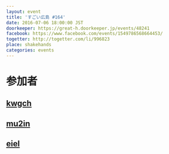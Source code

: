 ```yaml
---
layout: event
title: 'すごい広島 #164'
date: 2016-07-06 18:00:00 JST
doorkeeper: https://great-h.doorkeeper.jp/events/48241
facebook: https://www.facebook.com/events/1549786568664453/
togetter: http://togetter.com/li/996823
place: shakehands
categories: events
---
```


# 参加者


## [kwgch](https://github.com/kwgch)


## [mu2in](http://twitter.com/mu2in)


## [eiel](http://eiel.info/)
